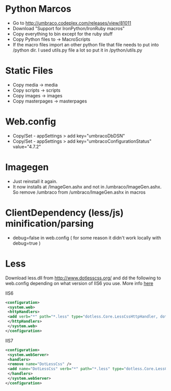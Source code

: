# Python Marcos

- Go to http://umbraco.codeplex.com/releases/view/81011
- Download "Support for IronPython/IronRuby macros"
- Copy everything to bin except for the ruby stuff
- Copy Python files to -> MacroScripts
- If the macro files import an other python file that file needs to put into /python dir. I used utils.py file a lot so put it in /python/utils.py


# Static Files

- Copy media -> media
- Copy scripts -> scripts
- Copy images -> images
- Copy masterpages -> masterpages


# Web.config

- Copy/Set  - appSettings > add key="umbracoDbDSN"
- Copy/Set -  appSettings > add key="umbracoConfigurationStatus" value="4.7.2"


# Imagegen

- Just reinstall it again.
- It now installs at /ImageGen.ashx and not in /umbraco/ImageGen.ashx. So remove /umbraco from /umbraco/ImageGen.ashx in macros


# ClientDependency (less/js) minification/parsing

- debug=false in web.config ( for some reason it didn't work locally with debug=true )

# Less

Download less.dll from http://www.dotlesscss.org/ and dd the following to web.config depending on what version of IIS6 you use. More info [here](http://blog.mattbrailsford.com/2010/08/12/using-dotless-and-the-client-dependency-framework-in-umbraco/)

IIS6

```xml
<configuration>
 <system.web>
 <httpHandlers>
 <add verb="*" path="*.less" type="dotless.Core.LessCssHttpHandler, dotless.Core" validate="false" />
 </httpHandlers>
 </system.web>
</configuration>
```

IIS7

```xml
<configuration>
 <system.webServer>
 <handlers>
 <remove name="DotLessCss" />
 <add name="DotLessCss" verb="*" path="*.less" type="dotless.Core.LessCssHttpHandler, dotless.Core" preCondition="integratedMode" />
 </handlers>
 </system.webServer>
</configuration>
```